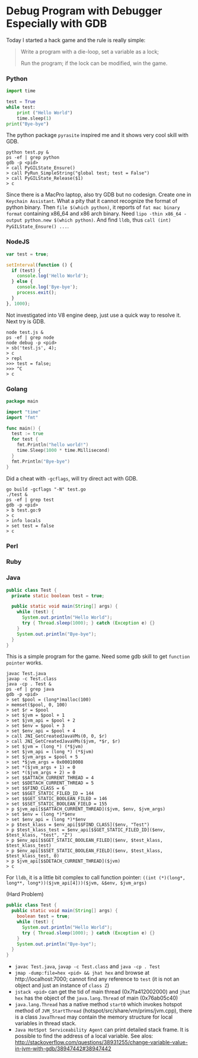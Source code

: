 # Debug Program with Debugger Especially with GDB

Today I started a hack game and the rule is really simple:

> Write a program with a die-loop, set a variable as a lock;
>
> Run the program; if the lock can be modified, win the game.

### Python

```python
import time

test = True
while test:
    print ("Hello World")
    time.sleep(1)
print("Bye-bye")
```

The python package `pyrasite` inspired me and it shows very cool skill with GDB.

```
python test.py &
ps -ef | grep python
gdb -p <pid>
> call PyGILState_Ensure()
> call PyRun_SimpleString("global test; test = False")
> call PyGILState_Release($1)
> c
```

Since there is a MacPro laptop, also try GDB but no codesign.
Create one in `Keychain Assistant`.
What a pity that it cannot recognize the format of python binary.
Then `file $(which python)`, it
reports of `fat mac binary format` containing x86_64 and x86 arch binary.
Need `lipo -thin x86_64 -output python.new $(which python)`.
And find `lldb`, thus `call (int) PyGILState_Ensure() ...`.

### NodeJS

```js
var test = true;

setInterval(function () {
  if (test) {
    console.log('Hello World');
  } else {
    console.log('Bye-bye');
    process.exit();
  }
}, 1000);
```

Not investigated into V8 engine deep, just use a quick way to resolve it. Next try is GDB.

```
node test.js &
ps -ef | grep node
node debug -p <pid>
> sb('test.js', 4);
> c
> repl
>>> test = false;
>>> ^C
> c
```

### Golang

```go
package main

import "time"
import "fmt"

func main() {
  test := true
  for test {
    fmt.Println("hello world!")
    time.Sleep(1000 * time.Millisecond)
  }
  fmt.Println("Bye-bye")
}
```

Did a cheat with `-gcflags`, will try direct act with GDB.

```
go build -gcflags "-N" test.go
./test &
ps -ef | grep test
gdb -p <pid>
> b test.go:9
> c
> info locals
> set test = false
> c
```

### Perl

### Ruby

### Java

```java
public class Test {
  private static boolean test = true;

  public static void main(String[] args) {
    while (test) {
      System.out.println("Hello World");
      try { Thread.sleep(1000); } catch (Exception e) {}
    }
    System.out.println("Bye-bye");
  }
}
```

This is a simple program for the game.
Need some gdb skill to get `function pointer` works.

```
javac Test.java
javap -c Test.class
java -cp . Test &
ps -ef | grep java
gdb -p <pid>
> set $pool = (long*)malloc(100)
> memset($pool, 0, 100)
> set $r = $pool
> set $jvm = $pool + 1
> set $jvm_api = $pool + 2
> set $env = $pool + 3
> set $env_api = $pool + 4
> call JNI_GetCreatedJavaVMs(0, 0, $r)
> call JNI_GetCreatedJavaVMs($jvm, *$r, $r)
> set $jvm = (long *) (*$jvm)
> set $jvm_api = (long *) (*$jvm)
> set $jvm_args = $pool + 5
> set *$jvm_args = 0x00010008
> set *($jvm_args + 1) = 0
> set *($jvm_args + 2) = 0
> set $$ATTACH_CURRENT_THREAD = 4
> set $$DETACH_CURRENT_THREAD = 5
> set $$FIND_CLASS = 6
> set $$GET_STATIC_FILED_ID = 144
> set $$GET_STATIC_BOOLEAN_FILED = 146
> set $$SET_STATIC_BOOLEAN_FIELD = 155
> p $jvm_api[$$ATTACH_CURRENT_THREAD]($jvm, $env, $jvm_args)
> set $env = (long *)*$env
> set $env_api = (long *)*$env
> p $test_klass = $env_api[$$FIND_CLASS]($env, "Test")
> p $test_klass_test = $env_api[$$GET_STATIC_FILED_ID]($env, $test_klass, "test", "Z")
> p $env_api[$$GET_STATIC_BOOLEAN_FILED]($env, $test_klass, $test_klass_test)
> p $env_api[$$SET_STATIC_BOOLEAN_FIELD]($env, $test_klass, $test_klass_test, 0)
> p $jvm_api[$$DETACH_CURRENT_THREAD]($jvm)
> c
```

For `lldb`, it is a little bit complex to call function pointer:
`((int (*)(long*, long**, long*))($jvm_api[4]))($jvm, &$env, $jvm_args)`

(Hard Problem)

```java
public class Test {
  public static void main(String[] args) {
    boolean test = true;
    while (test) {
      System.out.println("Hello World");
      try { Thread.sleep(1000); } catch (Exception e) {}
    }
    System.out.println("Bye-bye");
  }
}
```

- `javac Test.java`, `javap -c Test.class` and `java -cp . Test`
- `jmap -dump:file=hex <pid> && jhat hex` and browse at http://localhost:7000;
cannot find any reference to `test` (it is not an object and just an instance of `class Z`)
- `jstack <pid>` can get the tid of main thread (0x7fa412002000)
and `jhat hex` has the object of the `java.lang.Thread` of main (0x76ab05c40)
- `java.lang.Thread` has a native method `start0`
which invokes hotspot method of `JVM_StartThread` (hotspot/src/share/vm/prims/jvm.cpp),
there is a class `JavaThread` may contain the memory structure for local variables in thread stack.
- `Java HotSpot Serviceability Agent` can print detailed stack frame.
It is possible to find the address of a local variable.
See alos: http://stackoverflow.com/questions/38931255/change-variable-value-in-jvm-with-gdb/38947442#38947442
